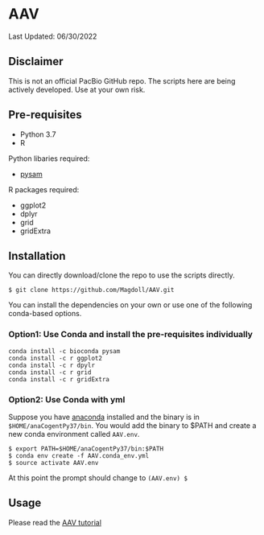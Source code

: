 # AAV

Last Updated: 06/30/2022

## Disclaimer

This is not an official PacBio GitHub repo. The scripts here are being actively developed. Use at your own risk.


## Pre-requisites

* Python 3.7
* R

Python libaries required:
* [pysam](https://anaconda.org/bioconda/pysam)

R packages required:
* ggplot2
* dplyr
* grid
* gridExtra

## Installation

You can directly download/clone the repo to use the scripts directly. 

```
$ git clone https://github.com/Magdoll/AAV.git
```

You can install the dependencies on your own or use one of the following conda-based options.

### Option1: Use Conda and install the pre-requisites individually

```
conda install -c bioconda pysam
conda install -c r ggplot2
conda install -c r dpylr
conda install -c r grid
conda install -c r gridExtra
```

### Option2: Use Conda with yml

Suppose you have [anaconda](https://docs.anaconda.com/anaconda/install/linux/) installed and the binary is in `$HOME/anaCogentPy37/bin`. You would add the binary to $PATH and create a new conda environment called `AAV.env`.

```
$ export PATH=$HOME/anaCogentPy37/bin:$PATH
$ conda env create -f AAV.conda_env.yml
$ source activate AAV.env
```

At this point the prompt should change to `(AAV.env) $`

## Usage

Please read the [AAV tutorial](https://github.com/Magdoll/AAV/wiki/Tutorial:-Analyzing-AAV-Data)

